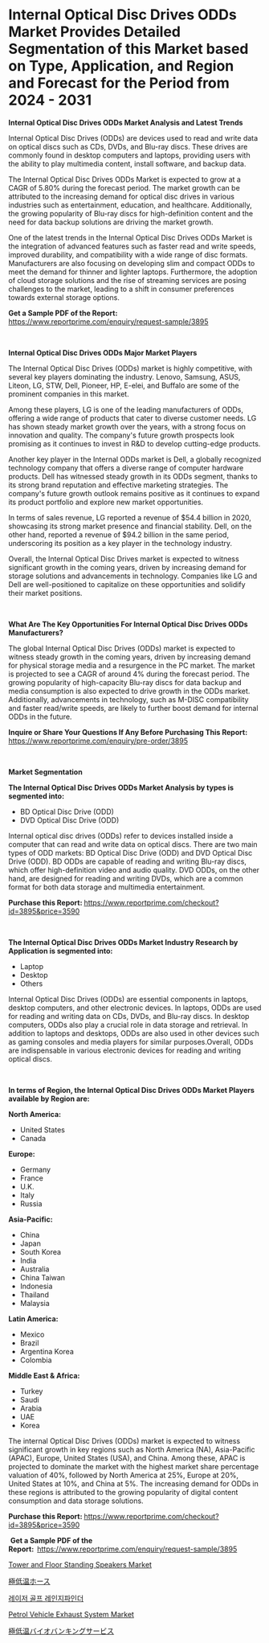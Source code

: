 <p><h1>Internal Optical Disc Drives ODDs Market Provides Detailed Segmentation of this Market based on Type, Application, and Region and Forecast for the Period from 2024 - 2031</h1></p><p><strong>Internal Optical Disc Drives ODDs Market Analysis and Latest Trends</strong></p>
<p><p>Internal Optical Disc Drives (ODDs) are devices used to read and write data on optical discs such as CDs, DVDs, and Blu-ray discs. These drives are commonly found in desktop computers and laptops, providing users with the ability to play multimedia content, install software, and backup data.</p><p>The Internal Optical Disc Drives ODDs Market is expected to grow at a CAGR of 5.80% during the forecast period. The market growth can be attributed to the increasing demand for optical disc drives in various industries such as entertainment, education, and healthcare. Additionally, the growing popularity of Blu-ray discs for high-definition content and the need for data backup solutions are driving the market growth.</p><p>One of the latest trends in the Internal Optical Disc Drives ODDs Market is the integration of advanced features such as faster read and write speeds, improved durability, and compatibility with a wide range of disc formats. Manufacturers are also focusing on developing slim and compact ODDs to meet the demand for thinner and lighter laptops. Furthermore, the adoption of cloud storage solutions and the rise of streaming services are posing challenges to the market, leading to a shift in consumer preferences towards external storage options.</p></p>
<p><strong>Get a Sample PDF of the Report:&nbsp;</strong> <a href="https://www.reportprime.com/enquiry/request-sample/3895">https://www.reportprime.com/enquiry/request-sample/3895</a></p>
<p>&nbsp;</p>
<p><strong>Internal Optical Disc Drives ODDs Major Market Players</strong></p>
<p><p>The Internal Optical Disc Drives (ODDs) market is highly competitive, with several key players dominating the industry. Lenovo, Samsung, ASUS, Liteon, LG, STW, Dell, Pioneer, HP, E-elei, and Buffalo are some of the prominent companies in this market.</p><p>Among these players, LG is one of the leading manufacturers of ODDs, offering a wide range of products that cater to diverse customer needs. LG has shown steady market growth over the years, with a strong focus on innovation and quality. The company's future growth prospects look promising as it continues to invest in R&D to develop cutting-edge products.</p><p>Another key player in the Internal ODDs market is Dell, a globally recognized technology company that offers a diverse range of computer hardware products. Dell has witnessed steady growth in its ODDs segment, thanks to its strong brand reputation and effective marketing strategies. The company's future growth outlook remains positive as it continues to expand its product portfolio and explore new market opportunities.</p><p>In terms of sales revenue, LG reported a revenue of $54.4 billion in 2020, showcasing its strong market presence and financial stability. Dell, on the other hand, reported a revenue of $94.2 billion in the same period, underscoring its position as a key player in the technology industry.</p><p>Overall, the Internal Optical Disc Drives market is expected to witness significant growth in the coming years, driven by increasing demand for storage solutions and advancements in technology. Companies like LG and Dell are well-positioned to capitalize on these opportunities and solidify their market positions.</p></p>
<p>&nbsp;</p>
<p><strong>What Are The Key Opportunities For Internal Optical Disc Drives ODDs Manufacturers?</strong></p>
<p><p>The global Internal Optical Disc Drives (ODDs) market is expected to witness steady growth in the coming years, driven by increasing demand for physical storage media and a resurgence in the PC market. The market is projected to see a CAGR of around 4% during the forecast period. The growing popularity of high-capacity Blu-ray discs for data backup and media consumption is also expected to drive growth in the ODDs market. Additionally, advancements in technology, such as M-DISC compatibility and faster read/write speeds, are likely to further boost demand for internal ODDs in the future.</p></p>
<p><strong>Inquire or Share Your Questions If Any Before Purchasing This Report:</strong> <a href="https://www.reportprime.com/enquiry/pre-order/3895">https://www.reportprime.com/enquiry/pre-order/3895</a></p>
<p>&nbsp;</p>
<p><strong>Market Segmentation</strong></p>
<p><strong>The Internal Optical Disc Drives ODDs Market Analysis by types is segmented into:</strong></p>
<p><ul><li>BD Optical Disc Drive (ODD)</li><li>DVD Optical Disc Drive (ODD)</li></ul></p>
<p><p>Internal optical disc drives (ODDs) refer to devices installed inside a computer that can read and write data on optical discs. There are two main types of ODD markets: BD Optical Disc Drive (ODD) and DVD Optical Disc Drive (ODD). BD ODDs are capable of reading and writing Blu-ray discs, which offer high-definition video and audio quality. DVD ODDs, on the other hand, are designed for reading and writing DVDs, which are a common format for both data storage and multimedia entertainment.</p></p>
<p><strong>Purchase this Report:&nbsp;</strong><a href="https://www.reportprime.com/checkout?id=3895&price=3590">https://www.reportprime.com/checkout?id=3895&price=3590</a></p>
<p>&nbsp;</p>
<p><strong>The Internal Optical Disc Drives ODDs Market Industry Research by Application is segmented into:</strong></p>
<p><ul><li>Laptop</li><li>Desktop</li><li>Others</li></ul></p>
<p><p>Internal Optical Disc Drives (ODDs) are essential components in laptops, desktop computers, and other electronic devices. In laptops, ODDs are used for reading and writing data on CDs, DVDs, and Blu-ray discs. In desktop computers, ODDs also play a crucial role in data storage and retrieval. In addition to laptops and desktops, ODDs are also used in other devices such as gaming consoles and media players for similar purposes.Overall, ODDs are indispensable in various electronic devices for reading and writing optical discs.</p></p>
<p>&nbsp;</p>
<p><strong>In terms of Region, the Internal Optical Disc Drives ODDs Market Players available by Region are:</strong></p>
<p>
    <p> <strong> North America: </strong>
        <ul>
            <li>United States</li>
            <li>Canada</li>
        </ul>
        </p> 
    <p> <strong> Europe: </strong>
        <ul>
            <li>Germany</li>
            <li>France</li>
            <li>U.K.</li>
            <li>Italy</li>
            <li>Russia</li>
        </ul>
        </p> 
    <p> <strong> Asia-Pacific: </strong>
        <ul>
            <li>China</li>
            <li>Japan</li>
            <li>South Korea</li>
            <li>India</li>
            <li>Australia</li>
            <li>China Taiwan</li>
            <li>Indonesia</li>
            <li>Thailand</li>
            <li>Malaysia</li>
        </ul>
        </p> 
    <p> <strong> Latin America: </strong>
        <ul>
            <li>Mexico</li>
            <li>Brazil</li>
            <li>Argentina Korea</li>
            <li>Colombia</li>
        </ul>
        </p> 
    <p> <strong> Middle East & Africa: </strong>
        <ul>
            <li>Turkey</li>
            <li>Saudi</li>
            <li>Arabia</li>
            <li>UAE</li>
            <li>Korea</li>
        </ul>
    </p>
    </p>
<p><p>The internal Optical Disc Drives (ODDs) market is expected to witness significant growth in key regions such as North America (NA), Asia-Pacific (APAC), Europe, United States (USA), and China. Among these, APAC is projected to dominate the market with the highest market share percentage valuation of 40%, followed by North America at 25%, Europe at 20%, United States at 10%, and China at 5%. The increasing demand for ODDs in these regions is attributed to the growing popularity of digital content consumption and data storage solutions.</p></p>
<p><strong>Purchase this Report: </strong><a href="https://www.reportprime.com/checkout?id=3895&price=3590">https://www.reportprime.com/checkout?id=3895&price=3590</a></p>
<p>&nbsp;<strong>Get a Sample PDF of the Report:&nbsp;&nbsp;</strong><a href="https://www.reportprime.com/enquiry/request-sample/3895">https://www.reportprime.com/enquiry/request-sample/3895</a></p>
<p><strong></strong></p>
<p><p><a href="https://github.com/zjyglelu/Market-Research-Report-List-2/blob/main/tower-and-floor-standing-speakers-market.md">Tower and Floor Standing Speakers Market</a></p><p><a href="https://github.com/vtbvgl20191192/Market-Research-Report-List-1/blob/main/556468414779.md">極低温ホース</a></p><p><a href="https://github.com/TrevorKruvalis5678/Market-Research-Report-List-1/blob/main/308334413822.md">레이저 골프 레인지파인더</a></p><p><a href="https://issuu.com/reportprime-2/docs/petrol-vehicle-exhaust-system-market-size-2030.ppt">Petrol Vehicle Exhaust System Market</a></p><p><a href="https://github.com/avwofrml53535/Market-Research-Report-List-1/blob/main/988954814778.md">極低温バイオバンキングサービス</a></p></p>